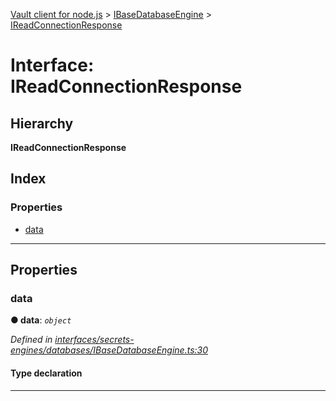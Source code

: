 [Vault client for node.js](../README.md) > [IBaseDatabaseEngine](../modules/ibasedatabaseengine.md) > [IReadConnectionResponse](../interfaces/ibasedatabaseengine.ireadconnectionresponse.md)

# Interface: IReadConnectionResponse

## Hierarchy

**IReadConnectionResponse**

## Index

### Properties

* [data](ibasedatabaseengine.ireadconnectionresponse.md#data)

---

## Properties

<a id="data"></a>

###  data

**● data**: *`object`*

*Defined in [interfaces/secrets-engines/databases/IBaseDatabaseEngine.ts:30](https://github.com/theogravity/vault-tacular/blob/560d138/src/interfaces/secrets-engines/databases/IBaseDatabaseEngine.ts#L30)*

#### Type declaration

___

